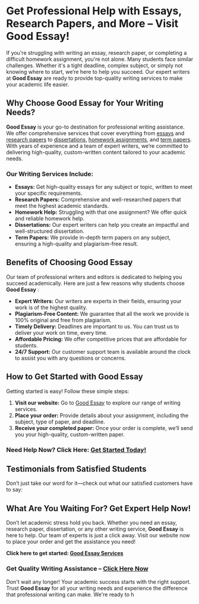 # Get Professional Help with Essays, Research Papers, and More – Visit Good Essay!

If you're struggling with writing an essay, research paper, or completing a difficult homework assignment, you're not alone. Many students face similar challenges. Whether it's a tight deadline, complex subject, or simply not knowing where to start, we’re here to help you succeed. Our expert writers at **Good Essay** are ready to provide top-quality writing services to make your academic life easier.

## Why Choose **Good Essay** for Your Writing Needs?

**Good Essay** is your go-to destination for professional writing assistance. We offer comprehensive services that cover everything from [essays](https://tinyurl.com/topessay?keyword=good+essay) and [research papers](https://tinyurl.com/topessay?keyword=good+essay) to [dissertations](https://tinyurl.com/topessay?keyword=good+essay), [homework assignments](https://tinyurl.com/topessay?keyword=good+essay), and [term papers](https://tinyurl.com/topessay?keyword=good+essay). With years of experience and a team of expert writers, we’re committed to delivering high-quality, custom-written content tailored to your academic needs.

### Our Writing Services Include:

- **Essays:** Get high-quality essays for any subject or topic, written to meet your specific requirements.
- **Research Papers:** Comprehensive and well-researched papers that meet the highest academic standards.
- **Homework Help:** Struggling with that one assignment? We offer quick and reliable homework help.
- **Dissertations:** Our expert writers can help you create an impactful and well-structured dissertation.
- **Term Papers:** We provide in-depth term papers on any subject, ensuring a high-quality and plagiarism-free result.

## Benefits of Choosing **Good Essay**

Our team of professional writers and editors is dedicated to helping you succeed academically. Here are just a few reasons why students choose **Good Essay** :

- **Expert Writers:** Our writers are experts in their fields, ensuring your work is of the highest quality.
- **Plagiarism-Free Content:** We guarantee that all the work we provide is 100% original and free from plagiarism.
- **Timely Delivery:** Deadlines are important to us. You can trust us to deliver your work on time, every time.
- **Affordable Pricing:** We offer competitive prices that are affordable for students.
- **24/7 Support:** Our customer support team is available around the clock to assist you with any questions or concerns.

## How to Get Started with **Good Essay**

Getting started is easy! Follow these simple steps:

1. **Visit our website:** Go to [Good Essay](https://tinyurl.com/topessay?keyword=good+essay) to explore our range of writing services.
2. **Place your order:** Provide details about your assignment, including the subject, type of paper, and deadline.
3. **Receive your completed paper:** Once your order is complete, we’ll send you your high-quality, custom-written paper.

### Need Help Now? Click Here: [Get Started Today!](https://tinyurl.com/topessay?keyword=good+essay)

## Testimonials from Satisfied Students

Don’t just take our word for it—check out what our satisfied customers have to say:

## What Are You Waiting For? Get Expert Help Now!

Don’t let academic stress hold you back. Whether you need an essay, research paper, dissertation, or any other writing service, **Good Essay** is here to help. Our team of experts is just a click away. Visit our website now to place your order and get the assistance you need!

**Click here to get started: [Good Essay Services](https://tinyurl.com/topessay?keyword=good+essay)**

### Get Quality Writing Assistance – [Click Here Now](https://tinyurl.com/topessay?keyword=good+essay)

Don't wait any longer! Your academic success starts with the right support. Trust **Good Essay** for all your writing needs and experience the difference that professional writing can make. We're ready to h
